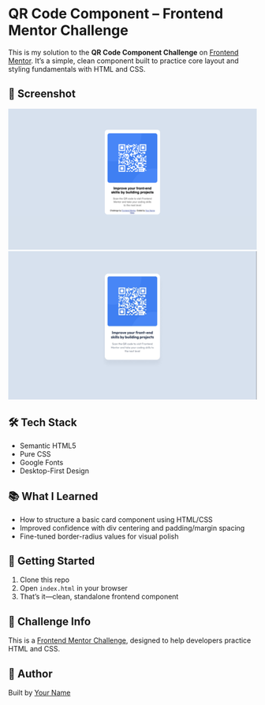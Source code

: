 # QR Code Component – Frontend Mentor Challenge

This is my solution to the **QR Code Component Challenge** on [Frontend Mentor](https://www.frontendmentor.io/). It’s a simple, clean component built to practice core layout and styling fundamentals with HTML and CSS.


## 📸 Screenshot

![Cloned image](./Cloned_Image.png)
![Original image](./Original_Image.png)


## 🛠️ Tech Stack

- Semantic HTML5  
- Pure CSS  
- Google Fonts  
- Desktop-First Design  

## 📚 What I Learned

- How to structure a basic card component using HTML/CSS
- Improved confidence with div centering and padding/margin spacing
- Fine-tuned border-radius values for visual polish

## 🚀 Getting Started

1. Clone this repo  
2. Open `index.html` in your browser  
3. That’s it—clean, standalone frontend component

## 🎯 Challenge Info

This is a [Frontend Mentor Challenge](https://www.frontendmentor.io/learning-paths/getting-started-on-frontend-mentor-XJhRWRREZd/steps/66d005903c19191dc30f1dfb/challenge/start), designed to help developers practice HTML and CSS.

## 💪 Author

Built by [Your Name](https://github.com/yasojan)  
